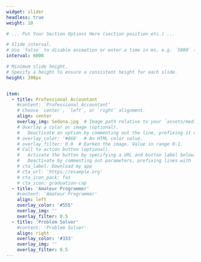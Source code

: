 ```yaml
---
widget: slider
headless: true
weight: 10

# ... Put Your Section Options Here (section position etc.) ...

# Slide interval.
# Use `false` to disable animation or enter a time in ms, e.g. `5000` (5s).
interval: 6000

# Minimum slide height.
# Specify a height to ensure a consistent height for each slide.
height: 300px


item:
  - title: Professional Accountant
    #content: 'Professional Accountant'
    # Choose `center`, `left`, or `right` alignment.
    align: center
    overlay_img: Sedona.jpg  # Image path relative to your `assets/media/` folder
    # Overlay a color or image (optional).
    #   Deactivate an option by commenting out the line, prefixing it with `#`.
    # overlay_color: '#666'  # An HTML color value.
    # overlay_filter: 0.0  # Darken the image. Value in range 0-1.
    # Call to action button (optional).
    #   Activate the button by specifying a URL and button label below.
    #   Deactivate by commenting out parameters, prefixing lines with `#`.
    # cta_label: Download my app
    # cta_url: 'https://example.org'
    # cta_icon_pack: fas
    # cta_icon: graduation-cap
  - title: 'Amateur Programmer'
    #content: 'Amateur Programmer'
    align: left
    overlay_color: '#555'
    overlay_img: ''
    overlay_filter: 0.5
  - title: 'Problem Solver'
    #content: 'Problem Solver'
    align: right
    overlay_color: '#333'
    overlay_img: ''
    overlay_filter: 0.5
---
```

